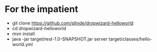 # For the impatient
* git clone https://github.com/plinde/dropwizard-helloworld
* cd dropwizard-helloworld
* mvn install
* java -jar target/rest-1.0-SNAPSHOT.jar server target/classes/hello-world.yml

